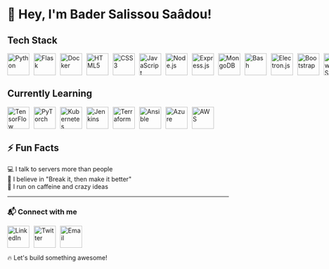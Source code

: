 # 👋 Hey, I'm Bader Salissou Saâdou!  

## Tech Stack  
<p style="display: flex; gap: 10px;">
  <img src="https://skillicons.dev/icons?i=python" alt="Python" width="50"/>
  <img src="https://skillicons.dev/icons?i=flask" alt="Flask" width="50"/>
  <img src="https://skillicons.dev/icons?i=docker" alt="Docker" width="50"/>
  <img src="https://skillicons.dev/icons?i=html" alt="HTML5" width="50"/>
  <img src="https://skillicons.dev/icons?i=css" alt="CSS3" width="50"/>
  <img src="https://skillicons.dev/icons?i=js" alt="JavaScript" width="50"/>
  <img src="https://skillicons.dev/icons?i=nodejs" alt="Node.js" width="50"/>
  <img src="https://skillicons.dev/icons?i=express" alt="Express.js" width="50"/>
  <img src="https://skillicons.dev/icons?i=mongodb" alt="MongoDB" width="50"/>
  <img src="https://skillicons.dev/icons?i=bash" alt="Bash" width="50"/>
  <img src="https://skillicons.dev/icons?i=electron" alt="Electron.js" width="50"/>
  <img src="https://skillicons.dev/icons?i=bootstrap" alt="Bootstrap" width="50"/>
  <img src="https://skillicons.dev/icons?i=tailwind" alt="TailwindCSS" width="50"/>
  <img src="https://skillicons.dev/icons?i=firebase" alt="Firebase" width="50"/>
  <img src="https://skillicons.dev/icons?i=git" alt="Git" width="50"/>
  <img src="https://skillicons.dev/icons?i=kali" alt="kali" width="50"/>
  <img src="https://skillicons.dev/icons?i=postman" alt="postman" width="50"/>
  <img src="https://skillicons.dev/icons?i=webstorm" alt="webstorm" width="50"/>
  <img src="https://skillicons.dev/icons?i=mint" alt="mint" width="50"/>
  <img src="https://skillicons.dev/icons?i=vite" alt="vite" width="50"/>
  <img src="https://skillicons.dev/icons?i=vscode" alt="vscode" width="50"/>
  <img src="https://skillicons.dev/icons?i=vim" alt="vim" width="50"/>
  <img src="https://skillicons.dev/icons?i=planetscale" alt="PlanetScale" width="50"/>
</p>  

## Currently Learning  
<p style="display: flex; gap: 10px;">
  <img src="https://skillicons.dev/icons?i=tensorflow" alt="TensorFlow" width="50"/>
  <img src="https://skillicons.dev/icons?i=pytorch" alt="PyTorch" width="50"/>
  <img src="https://skillicons.dev/icons?i=kubernetes" alt="Kubernetes" width="50"/>
  <img src="https://skillicons.dev/icons?i=jenkins" alt="Jenkins" width="50"/>
  <img src="https://skillicons.dev/icons?i=terraform" alt="Terraform" width="50"/>
  <img src="https://skillicons.dev/icons?i=ansible" alt="Ansible" width="50"/>
  <img src="https://skillicons.dev/icons?i=azure" alt="Azure" width="50"/>
  <img src="https://skillicons.dev/icons?i=aws" alt="AWS" width="50"/>
</p>  

## ⚡ Fun Facts  
💻 I talk to servers more than people  
🎯 I believe in "Break it, then make it better"  
🥤 I run on caffeine and crazy ideas  

---

### 📬 Connect with me  
<p style="display: flex; gap: 10px;">
  <a href="https://www.linkedin.com/in/bader-saadou-salissou-b269781a2/">
    <img src="https://skillicons.dev/icons?i=linkedin" alt="LinkedIn" width="50"/>
  </a>
  <a href="https://x.com/Baderdv4/photo">
    <img src="https://skillicons.dev/icons?i=twitter" alt="Twitter" width="50"/>
  </a>
  <a href="mailto:awesomebss39@gmail.com">
    <img src="https://skillicons.dev/icons?i=gmail" alt="Email" width="50"/>
  </a>
</p>  

🔥 Let's build something awesome!  
